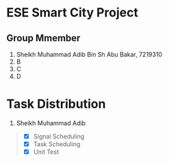 # ESE Smart City Project
## Group Mmember
1. Sheikh Muhammad Adib Bin Sh Abu Bakar, 7219310
2. B
3. C
4. D

# Task Distribution
1. Sheikh Muhammad Adib

> - [x] Signal Scheduling
> - [x] Task Scheduling
> - [x] Unit Test
